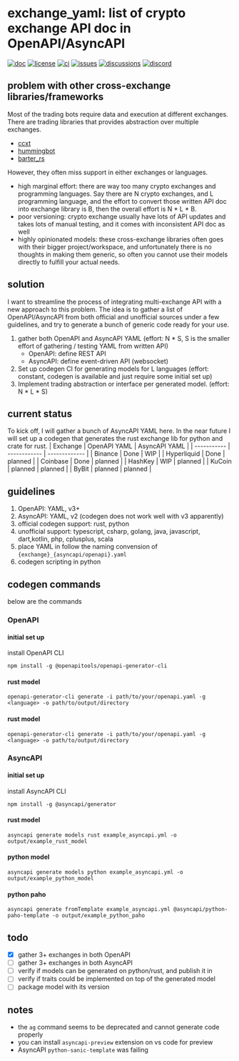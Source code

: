 # exchange_yaml: list of crypto exchange API doc in OpenAPI/AsyncAPI
[![doc](https://img.shields.io/badge/doc-rapidoc-blue)](https://example.com)
[![license](https://img.shields.io/github/license/kanekoshoyu/kucoin_arbitrage)](https://github.com/kanekoshoyu/kucoin_arbitrage/blob/master/LICENSE)
[![ci](https://img.shields.io/github/actions/workflow/status/kanekoshoyu/kucoin_arbitrage/rust.yml)](https://github.com/kanekoshoyu/kucoin_arbitrage/actions)
[![issues](https://img.shields.io/github/issues/kanekoshoyu/kucoin_arbitrage)](https://github.com/kanekoshoyu/kucoin_arbitrage/issues)
[![discussions](https://img.shields.io/github/discussions/kanekoshoyu/kucoin_arbitrage)](https://github.com/kanekoshoyu/kucoin_arbitrage/discussions)
[![discord](https://img.shields.io/discord/1153997271294283827)](https://discord.gg/q3j5MYdwnm)  

## problem with other cross-exchange libraries/frameworks
Most of the trading bots require data and execution at different exchanges. There are trading libraries that provides abstraction over multiple exchanges.
- [ccxt](https://github.com/ccxt/ccxt)
- [hummingbot](https://github.com/hummingbot/hummingbot)
- [barter_rs](https://github.com/barter-rs/barter-rs)

However, they often miss support in either exchanges or languages.
- high marginal effort: there are way too many crypto exchanges and programming languages.  Say there are N crypto exchanges, and L programming language, and the effort to convert those written API doc into exchange library is B, then the overall effort is N * L * B.
- poor versioning: crypto exchange usually have lots of API updates and takes lots of manual testing, and it comes with inconsistent API doc as well
- highly opinionated models: these cross-exchange libraries often goes with their bigger project/workspace, and unfortunately there is no thoughts in making them generic, so often you cannot use their models directly to fulfill your actual needs.

## solution
I want to streamline the process of integrating multi-exchange API with a new approach to this problem. The idea is to gather a list of OpenAPI/AsyncAPI from both official and unofficial sources under a few guidelines, and try to generate a bunch of generic code ready for your use.
1. gather both OpenAPI and AsyncAPI YAML
(effort: N * S, S is the smaller effort of gathering / testing YAML from written API)
   - OpenAPI: define REST API
   - AsyncAPI: define event-driven API (websocket)
1. Set up codegen CI for generating models for L languages
(effort: constant, codegen is available and just require some initial set up)
1. Implement trading abstraction or interface per generated model.
(effort: N * L * S)

## current status
To kick off, I will gather a bunch of AsyncAPI YAML here. In the near future I will set up a codegen that generates the rust exchange lib for python and crate for rust.
| Exchange    | OpenAPI YAML | AsyncAPI YAML |
| ----------- | ------------ | ------------- |
| Binance     | Done         | WIP           |
| Hyperliquid | Done         | planned       |
| Coinbase    | Done         | planned       |
| HashKey     | WIP          | planned       |
| KuCoin      | planned      | planned       |
| ByBit       | planned      | planned       |

## guidelines
1. OpenAPI: YAML, v3+
2. AsyncAPI: YAML, v2 (codegen does not work well with v3 apparently)
3. official codegen support: rust, python
4. unofficial support: typescript, csharp, golang, java, javascript, dart,kotlin, php, cplusplus, scala
5. place YAML in follow the naming convension of `{exchange}_{asyncapi/openapi}.yaml`
6. codegen scripting in python

## codegen commands
below are the commands
### OpenAPI
#### initial set up
install OpenAPI CLI
```
npm install -g @openapitools/openapi-generator-cli
```
#### rust model
```
openapi-generator-cli generate -i path/to/your/openapi.yaml -g <language> -o path/to/output/directory
```
#### rust model
```
openapi-generator-cli generate -i path/to/your/openapi.yaml -g <language> -o path/to/output/directory
```


### AsyncAPI
#### initial set up

install AsyncAPI CLI
```
npm install -g @asyncapi/generator
```
#### rust model
```
asyncapi generate models rust example_asyncapi.yml -o output/example_rust_model
```
#### python model
```
asyncapi generate models python example_asyncapi.yml -o output/example_python_model
```
#### python paho
```
asyncapi generate fromTemplate example_asyncapi.yml @asyncapi/python-paho-template -o output/example_python_paho
```

## todo
- [x] gather 3+ exchanges in both OpenAPI
- [ ] gather 3+ exchanges in both AsyncAPI
- [ ] verify if models can be generated on python/rust, and publish it in
- [ ] verify if traits could be implemented on top of the generated model
- [ ] package model with its version

## notes
- the `ag` command seems to be deprecated and cannot generate code properly
- you can install `asyncapi-preview` extension on vs code for preview
- AsyncAPI `python-sanic-template` was failing